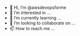 - 👋 Hi, I’m @awsdevopsforme
- 👀 I’m interested in ...
- 🌱 I’m currently learning ...
- 💞️ I’m looking to collaborate on ...
- 📫 How to reach me ...

<!---
awsdevopsforme/awsdevopsforme is a ✨ special ✨ repository because its `README.md` (this file) appears on your GitHub profile.
You can click the Preview link to take a look at your changes.
--->

